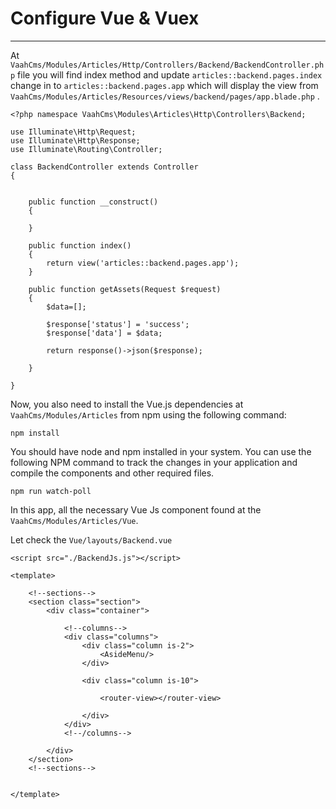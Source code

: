 # Configure Vue & Vuex

------



At `VaahCms/Modules/Articles/Http/Controllers/Backend/BackendController.php` file you will find index method and update `articles::backend.pages.index` change in to `articles::backend.pages.app` which will display the view from `VaahCms/Modules/Articles/Resources/views/backend/pages/app.blade.php` .



```
<?php namespace VaahCms\Modules\Articles\Http\Controllers\Backend;

use Illuminate\Http\Request;
use Illuminate\Http\Response;
use Illuminate\Routing\Controller;

class BackendController extends Controller
{


    public function __construct()
    {

    }

    public function index()
    {
        return view('articles::backend.pages.app');
    }

    public function getAssets(Request $request)
    {
        $data=[];

        $response['status'] = 'success';
        $response['data'] = $data;

        return response()->json($response);

    }

}
```

Now, you also need to install the Vue.js dependencies at `VaahCms/Modules/Articles` from npm using the following command:

```
npm install
```


You should have node and npm installed in your system. You can use the following NPM command to track the changes in your application and compile the components and other required files.

```
npm run watch-poll
```


In this app, all the necessary Vue Js component found at the `VaahCms/Modules/Articles/Vue`.

Let check the `Vue/layouts/Backend.vue`



```
<script src="./BackendJs.js"></script>

<template>

    <!--sections-->
    <section class="section">
        <div class="container">

            <!--columns-->
            <div class="columns">
                <div class="column is-2">
                    <AsideMenu/>
                </div>

                <div class="column is-10">

                    <router-view></router-view>

                </div>
            </div>
            <!--/columns-->

        </div>
    </section>
    <!--sections-->


</template>
```

